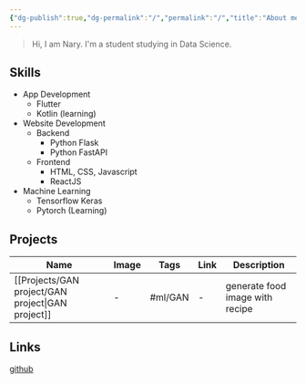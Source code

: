 ```yaml
---
{"dg-publish":true,"dg-permalink":"/","permalink":"/","title":"About me"}
---
```




> Hi, I am Nary. I'm a student studying in Data Science.

## Skills
- App Development
	- Flutter
	- Kotlin (learning)
- Website Development
	- Backend
		- Python Flask
		- Python FastAPI
	- Frontend
		- HTML, CSS, Javascript
		- ReactJS
- Machine Learning
	- Tensorflow Keras
	- Pytorch (Learning)

## Projects

| Name                                                 | Image | Tags    | Link | Description                     |
| ---------------------------------------------------- | ----- | ------- | ---- | ------------------------------- |
| [[Projects/GAN project/GAN project\|GAN project]] | \-    | #ml/GAN | \-   | generate food image with recipe |


## Links
[github](https://github.com/machichima)
